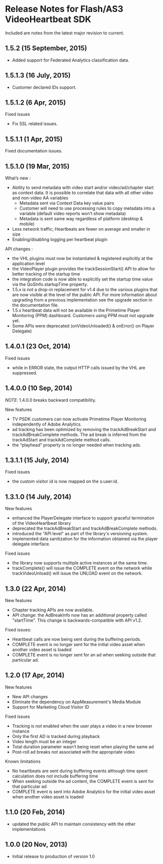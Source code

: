 Release Notes for Flash/AS3 VideoHeartbeat SDK
===============================================


Included are notes from the latest major revision to current.

## 1.5.2 (15 September, 2015)
- Added support for Federated Analytics classification data.

## 1.5.1.3 (16 July, 2015)
- Customer declared IDs support.

## 1.5.1.2 (6 Apr, 2015)
Fixed issues
- Fix SSL related issues.

## 1.5.1.1 (1 Apr, 2015)
Fixed documentation issues.

## 1.5.1.0 (19 Mar, 2015)
What’s new :
- Ability to send metadata with video start and/or video/ad/chapter start as context data. It is possible to correlate that data with all other video and non-video AA variables
  * Metadata sent via Context Data key value pairs
  * Customer will need to use processing rules to copy metadata into a variable (default video reports won’t show metadata)
  * Metadata is sent same way regardless of platform (desktop & mobile)
- Less network traffic; Heartbeats are fewer on average and smaller in size
- Enabling/disabling logging per heartbeat plugin
 
API changes :
- the VHL plugins must now be instantiated & registered explicitly at the application level
- the VideoPlayer plugin provides the trackSessionStart() API to allow for better tracking of the startup time
- the integration code is now able to explicitly set the startup time value via the QoSInfo.startupTime property.
- 1.5.x is not a drop-in replacement for v1.4 due to the various plugins that are now visible at the level of the public API. For more information about upgrading from a previous implementation see the upgrade section in the documentation file.
- 1.5.x heartbeat data will not be available in the Primetime Player Monitoring (PPM) dashboard. Customers using PPM must not upgrade yet.
- Some APIs were deprecated (onVideoUnloaded() & onError() on Player Delegate)

## 1.4.0.1 (23 Oct, 2014)

Fixed issues
- while in ERROR state, the output HTTP calls issued by the VHL are suppressed.

## 1.4.0.0 (10 Sep, 2014)

_NOTE_: 1.4.0.0 breaks backward compatibility.

New features
- TV PSDK customers can now activate Primetime Player Monitoring independently of Adobe Analytics.
- ad tracking has been optimized by removing the trackAdBreakStart and trackAdBreakComplete methods. The ad break is inferred from the trackAdStart and trackAdComplete method calls.
- the “playhead” property is no longer needed when tracking ads.

## 1.3.1.1 (15 July, 2014)

Fixed issues
- the custom visitor id is now mapped on the s:user:id.

## 1.3.1.0 (14 July, 2014)
 
New features
- enhanced the PlayerDelegate interface to support graceful termination of the VideoHeartbeat library
- deprecated the trackAdBreakStart and trackAdBreakComplete methods.
- introduced the "API level" as part of the library's versioning system.
- implemented data sanitization for the information obtained via the player delegate interface.
 
Fixed issues
- the library now supports multiple active instances at the same time.
- trackComplete() will issue the COMPLETE event on the network while trackVideoUnload() will issue the UNLOAD event on the network.

## 1.3.0 (22 Apr, 2014)

New features
- Chapter tracking APIs are now available.
- API change: the AdBreakInfo now has an additional property called "startTime". This change is backwards-compatible with API v1.2.

Fixed issues:
- Heartbeat calls are now being sent during the buffering periods.
- COMPLETE event is no longer sent for the initial video asset when another video asset is loaded
- COMPLETE event is no longer sent for an ad when seeking outside that particular ad.

## 1.2.0 (17 Apr, 2014)

New features
- New API changes
- Eliminate the dependency on AppMeasurement's Media Module
- Support for Marketing Cloud Visitor ID

Fixed issues
- Tracking is not enabled when the user plays a video in a new browser instance
- Only the first AD is tracked during playback
- Video length must be an integer
- Total duration parameter wasn’t being reset when playing the same ad
- Post-roll ad breaks not associated with the appropriate video

Known limitations
- No heartbeats are sent during buffering events although time spent calculation does not include buffering time
- When seeking outside the ad content, the COMPLETE event is sent for that particular ad
- COMPLETE event is sent into Adobe Analytics for the initial video asset when another video asset is loaded

## 1.1.0 (20 Feb, 2014)
- updated the public API to maintain consistency with the other implementations

## 1.0.0 (20 Nov, 2013)
- Initial release to production of version 1.0
